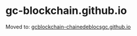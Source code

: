 # gc-blockchain.github.io
Moved to: [gcblockchain-chainedeblocsgc.github.io](https://gcblockchain-chainedeblocsgc.github.io)
